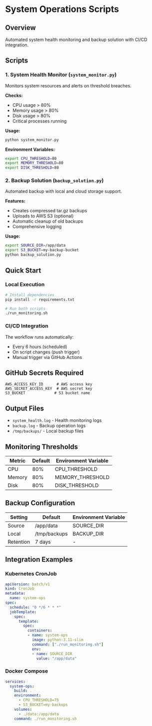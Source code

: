 # System Operations Scripts

## Overview
Automated system health monitoring and backup solution with CI/CD integration.

## Scripts

### 1. System Health Monitor (`system_monitor.py`)
Monitors system resources and alerts on threshold breaches.

**Checks:**
- CPU usage > 80%
- Memory usage > 80% 
- Disk usage > 80%
- Critical processes running

**Usage:**
```bash
python system_monitor.py
```

**Environment Variables:**
```bash
export CPU_THRESHOLD=80
export MEMORY_THRESHOLD=80
export DISK_THRESHOLD=80
```

### 2. Backup Solution (`backup_solution.py`)
Automated backup with local and cloud storage support.

**Features:**
- Creates compressed tar.gz backups
- Uploads to AWS S3 (optional)
- Automatic cleanup of old backups
- Comprehensive logging

**Usage:**
```bash
export SOURCE_DIR=/app/data
export S3_BUCKET=my-backup-bucket
python backup_solution.py
```

## Quick Start

### Local Execution
```bash
# Install dependencies
pip install -r requirements.txt

# Run both scripts
./run_monitoring.sh
```

### CI/CD Integration
The workflow runs automatically:
- Every 6 hours (scheduled)
- On script changes (push trigger)
- Manual trigger via GitHub Actions

## GitHub Secrets Required
```
AWS_ACCESS_KEY_ID      # AWS access key
AWS_SECRET_ACCESS_KEY  # AWS secret key  
S3_BUCKET             # S3 bucket name
```

## Output Files
- `system_health.log` - Health monitoring logs
- `backup.log` - Backup operation logs
- `/tmp/backups/` - Local backup files

## Monitoring Thresholds
| Metric | Default | Environment Variable |
|--------|---------|---------------------|
| CPU    | 80%     | CPU_THRESHOLD       |
| Memory | 80%     | MEMORY_THRESHOLD    |
| Disk   | 80%     | DISK_THRESHOLD      |

## Backup Configuration
| Setting | Default | Environment Variable |
|---------|---------|---------------------|
| Source  | /app/data | SOURCE_DIR        |
| Local   | /tmp/backups | BACKUP_DIR     |
| Retention | 7 days | -                 |

## Integration Examples

### Kubernetes CronJob
```yaml
apiVersion: batch/v1
kind: CronJob
metadata:
  name: system-ops
spec:
  schedule: "0 */6 * * *"
  jobTemplate:
    spec:
      template:
        spec:
          containers:
          - name: system-ops
            image: python:3.11-slim
            command: ["./run_monitoring.sh"]
            env:
            - name: SOURCE_DIR
              value: "/app/data"
```

### Docker Compose
```yaml
services:
  system-ops:
    build: .
    environment:
      - CPU_THRESHOLD=75
      - S3_BUCKET=my-backups
    volumes:
      - ./data:/app/data
    command: ./run_monitoring.sh
```